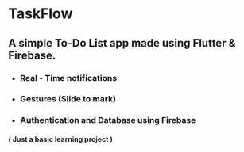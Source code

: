 # TaskFlow
## A simple To-Do List app made using Flutter & Firebase. 
* ### Real - Time notifications
* ### Gestures (Slide to mark) 
* ### Authentication and Database using Firebase 
#### ( Just a basic learning project )
